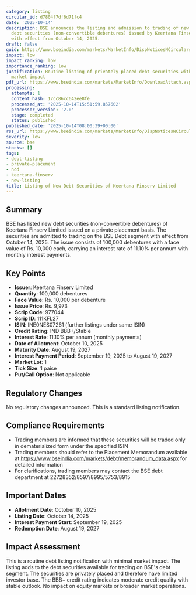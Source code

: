 ```yaml
---
category: listing
circular_id: d7804f7df6d71fc4
date: '2025-10-14'
description: BSE announces the listing and admission to trading of new privately placed
  debt securities (non-convertible debentures) issued by Keertana Finserv Limited
  with effect from October 14, 2025.
draft: false
guid: https://www.bseindia.com/markets/MarketInfo/DispNoticesNCirculars.aspx?Noticeid={D4C58074-2B7E-40D8-97B8-6F38339395B4}&noticeno=20251014-8&dt=10/14/2025&icount=8&totcount=59&flag=0
impact: low
impact_ranking: low
importance_ranking: low
justification: Routine listing of privately placed debt securities with no broader
  market impact
pdf_url: https://www.bseindia.com/markets/MarketInfo/DownloadAttach.aspx?id=20251014-8&attachedId=
processing:
  attempts: 1
  content_hash: 17cc86cc642ee8fe
  processed_at: '2025-10-14T15:51:59.857602'
  processor_version: '2.0'
  stage: completed
  status: published
published_date: '2025-10-14T08:00:39+00:00'
rss_url: https://www.bseindia.com/markets/MarketInfo/DispNoticesNCirculars.aspx?Noticeid={D4C58074-2B7E-40D8-97B8-6F38339395B4}&noticeno=20251014-8&dt=10/14/2025&icount=8&totcount=59&flag=0
severity: low
source: bse
stocks: []
tags:
- debt-listing
- private-placement
- ncd
- keertana-finserv
- new-listing
title: Listing of New Debt Securities of Keertana Finserv Limited
---
```


## Summary

BSE has listed new debt securities (non-convertible debentures) of Keertana Finserv Limited issued on a private placement basis. The securities are admitted to trading on the BSE Debt segment with effect from October 14, 2025. The issue consists of 100,000 debentures with a face value of Rs. 10,000 each, carrying an interest rate of 11.10% per annum with monthly interest payments.

## Key Points

- **Issuer**: Keertana Finserv Limited
- **Quantity**: 100,000 debentures
- **Face Value**: Rs. 10,000 per debenture
- **Issue Price**: Rs. 9,973
- **Scrip Code**: 977044
- **Scrip ID**: 111KFL27
- **ISIN**: INE0NES07261 (further listings under same ISIN)
- **Credit Rating**: IND BBB+/Stable
- **Interest Rate**: 11.10% per annum (monthly payments)
- **Date of Allotment**: October 10, 2025
- **Maturity Date**: August 19, 2027
- **Interest Payment Period**: September 19, 2025 to August 19, 2027
- **Market Lot**: 1
- **Tick Size**: 1 paise
- **Put/Call Option**: Not applicable

## Regulatory Changes

No regulatory changes announced. This is a standard listing notification.

## Compliance Requirements

- Trading members are informed that these securities will be traded only in dematerialized form under the specified ISIN
- Trading members should refer to the Placement Memorandum available at https://www.bseindia.com/markets/debt/memorandum_data.aspx for detailed information
- For clarifications, trading members may contact the BSE debt department at 22728352/8597/8995/5753/8915

## Important Dates

- **Allotment Date**: October 10, 2025
- **Listing Date**: October 14, 2025
- **Interest Payment Start**: September 19, 2025
- **Redemption Date**: August 19, 2027

## Impact Assessment

This is a routine debt listing notification with minimal market impact. The listing adds to the debt securities available for trading on BSE's debt segment. The securities are privately placed and therefore have limited investor base. The BBB+ credit rating indicates moderate credit quality with stable outlook. No impact on equity markets or broader market operations.